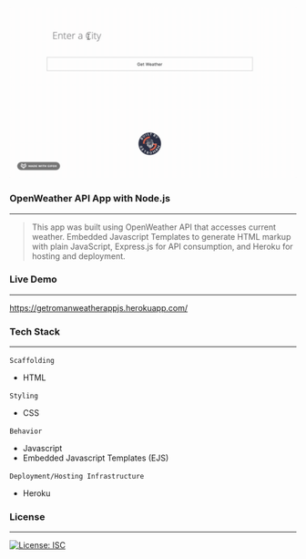 ![imageHere](public/images/enterACity.gif)

### OpenWeather API App with Node.js
--- 
>This app was built using OpenWeather API that accesses current weather. Embedded Javascript Templates to generate HTML markup with plain JavaScript, Express.js for API consumption, and Heroku for hosting and deployment.

### Live Demo 
---
https://getromanweatherappjs.herokuapp.com/

### Tech Stack
---
```Scaffolding```
- HTML

```Styling```
- CSS

```Behavior```
- Javascript
- Embedded Javascript Templates (EJS)

```Deployment/Hosting Infrastructure```
- Heroku

### License
---
[![License: ISC](https://img.shields.io/badge/License-ISC-blue.svg)](https://opensource.org/licenses/ISC)